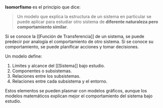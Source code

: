 **Isomorfismo** es el principio que dice:

> Un modelo que explica la estructura de un sistema en particular se puede aplicar para estudiar otro sistema de **diferente naturaleza pero comportamiento similar**.

Si se conoce la [[Función de Transferencia]] de un sistema, se puede predecir por analogía el comportamiento de otro sistema. Si se conoce su comportamiento, se puede planificar acciones y tomar decisiones.

Un modelo define:

1. Límites y alcance del [[Sistema]] bajo estudio.
2. Componentes o subsistemas.
3. Relaciones entre los subsistemas.
4. Relaciones entre cada subsistema y el entorno.

Estos elementos se pueden plasmar con modelos gráficos, aunque los modelos matemáticos explican mejor el comportamiento del sistema bajo estudio.
